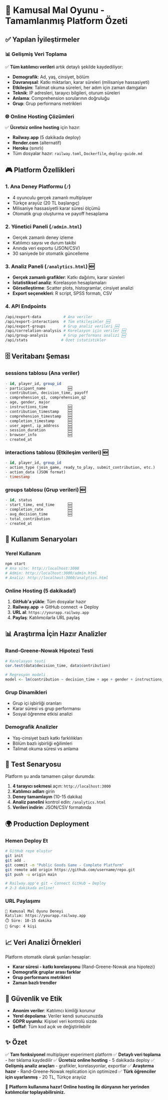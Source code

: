 # 🎯 Kamusal Mal Oyunu - Tamamlanmış Platform Özeti

## ✅ Yapılan İyileştirmeler

### 📊 **Gelişmiş Veri Toplama**
✅ **Tüm katılımcı verileri** artık detaylı şekilde kaydediliyor:
- **Demografik**: Ad, yaş, cinsiyet, bölüm
- **Davranışsal**: Katkı miktarları, karar süreleri (milisaniye hassasiyeti)
- **Etkileşim**: Talimat okuma süreleri, her adım için zaman damgaları
- **Teknik**: IP adresleri, tarayıcı bilgileri, oturum süreleri
- **Anlama**: Comprehension sorularının doğruluğu
- **Grup**: Grup performans metrikleri

### 🌐 **Online Hosting Çözümleri**
✅ **Ücretsiz online hosting** için hazır:
- **Railway.app** (5 dakikada deploy)
- **Render.com** (alternatif)
- **Heroku** (sınırlı)
- Tüm dosyalar hazır: `railway.toml`, `Dockerfile`, `deploy-guide.md`

## 🎮 **Platform Özellikleri**

### **1. Ana Deney Platformu** (`/`)
- 4 oyunculu gerçek zamanlı multiplayer
- Türkçe arayüz (20 TL başlangıç)
- Milisaniye hassasiyetli karar süresi ölçümü
- Otomatik grup oluşturma ve payoff hesaplama

### **2. Yönetici Paneli** (`/admin.html`)
- Gerçek zamanlı deney izleme
- Katılımcı sayısı ve durum takibi
- Anında veri exportu (JSON/CSV)
- 30 saniyede bir otomatik güncelleme

### **3. Analiz Paneli** (`/analytics.html`) 🆕
- **Gerçek zamanlı grafikler**: Katkı dağılımı, karar süreleri
- **İstatistiksel analiz**: Korelasyon hesaplamaları
- **Görselleştirme**: Scatter plots, histogramlar, cinsiyet analizi
- **Export seçenekleri**: R script, SPSS formatı, CSV

### **4. API Endpoints**
```bash
/api/export-data          # Ana veriler
/api/export-interactions  # Tüm etkileşimler 🆕
/api/export-groups        # Grup analiz verileri 🆕
/api/correlation-analysis # Korelasyon için veriler 🆕
/api/group-analysis       # Grup performans analizi 🆕
/api/stats               # Özet istatistikler
```

## 🗄️ **Veritabanı Şeması**

### **sessions** tablosu (Ana veriler)
```sql
- id, player_id, group_id
- participant_name          🆕
- contribution, decision_time, payoff
- comprehension_q1, comprehension_q2
- age, gender, major
- instructions_time         🆕
- contribution_timestamp    🆕
- comprehension_timestamp   🆕
- completion_timestamp      🆕
- user_agent, ip_address    🆕
- session_duration          🆕
- browser_info              🆕
- created_at
```

### **interactions** tablosu (Etkileşim verileri) 🆕
```sql
- id, player_id, group_id
- action_type (join_game, ready_to_play, submit_contribution, etc.)
- action_data (JSON format)
- timestamp
```

### **groups** tablosu (Grup verileri) 🆕
```sql
- id, status
- start_time, end_time      🆕
- completion_rate           🆕
- avg_decision_time         🆕
- total_contribution
- created_at
```

## 🚀 **Kullanım Senaryoları**

### **Yerel Kullanım**
```bash
npm start
# Ana site: http://localhost:3000
# Admin: http://localhost:3000/admin.html
# Analiz: http://localhost:3000/analytics.html
```

### **Online Hosting (5 dakikada!)**
1. **GitHub'a yükle**: Tüm dosyalar hazır
2. **Railway.app** → GitHub connect → Deploy
3. **URL al**: `https://yourapp.railway.app`
4. **Paylaş**: Katılımcılarla URL paylaş

## 📊 **Araştırma İçin Hazır Analizler**

### **Rand-Greene-Nowak Hipotezi Testi**
```r
# Korelasyon testi
cor.test(data$decision_time, data$contribution)

# Regresyon modeli
model <- lm(contribution ~ decision_time + age + gender + instructions_time, data = data)
```

### **Grup Dinamikleri**
- Grup içi işbirliği oranları
- Karar süresi vs grup performansı
- Sosyal öğrenme etkisi analizi

### **Demografik Analizler**
- Yaş-cinsiyet bazlı katkı farklılıkları
- Bölüm bazlı işbirliği eğilimleri
- Talimat okuma süresi vs anlama

## 🎯 **Test Senaryosu**

Platform şu anda tamamen çalışır durumda:

1. **4 tarayıcı sekmesi** açın: `http://localhost:3000`
2. **Katılımcı adları** girin
3. **Deney tamamlayın** (10-15 dakika)
4. **Analiz panelini** kontrol edin: `/analytics.html`
5. **Verileri indirin**: JSON/CSV formatında

## 🌍 **Production Deployment**

### **Hemen Deploy Et**
```bash
# GitHub repo oluştur
git init
git add .
git commit -m "Public Goods Game - Complete Platform"
git remote add origin https://github.com/username/repo.git
git push -u origin main

# Railway.app'e git → Connect GitHub → Deploy
# 2-3 dakikada online!
```

### **URL Paylaşımı**
```
🎯 Kamusal Mal Oyunu Deneyi
Katılım: https://yourapp.railway.app
⏱️ Süre: 10-15 dakika
👥 Grup: 4 kişi
```

## 📈 **Veri Analizi Örnekleri**

Platform otomatik olarak şunları hesaplar:
- **Karar süresi - katkı korelasyonu** (Rand-Greene-Nowak ana hipotezi)
- **Demografik gruplar arası farklar**
- **Grup performans metrikleri**
- **Zaman bazlı trendler**

## 🔐 **Güvenlik ve Etik**

- **Anonim veriler**: Katılımcı kimliği korunur
- **Yerel depolama**: Veriler kendi sunucunuzda
- **GDPR uyumlu**: Kişisel veri kontrolü sizde
- **Şeffaf**: Tüm kod açık ve değiştirilebilir

## ✨ **Özet**

✅ **Tam fonksiyonel** multiplayer experiment platform
✅ **Detaylı veri toplama** - her tıklama kaydedilir
✅ **Ücretsiz online hosting** - 5 dakikada deploy
✅ **Gelişmiş analiz araçları** - grafikler, korelasyonlar, exportlar
✅ **Araştırma hazır** - Rand-Greene-Nowak replication için optimized
✅ **Türk öğrenciler için uyarlanmış** - 20 TL, Türkçe arayüz

**🎉 Platform kullanıma hazır! Online hosting ile dünyanın her yerinden katılımcılar toplayabilirsiniz.** 